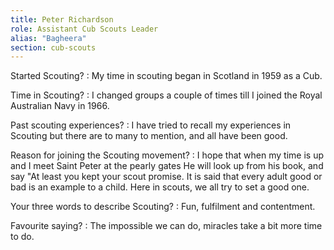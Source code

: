 ```yaml
---
title: Peter Richardson
role: Assistant Cub Scouts Leader
alias: "Bagheera"
section: cub-scouts
---
```


Started Scouting?
: My time in scouting began in Scotland in 1959 as a Cub.

Time in Scouting?
: I changed groups a couple of times till I joined the Royal Australian Navy in 1966.

Past scouting experiences?
: I have tried to recall my experiences in Scouting but there are to many to mention, and all have been good.

Reason for joining the Scouting movement?
: I hope that when my time is up and I meet Saint Peter at the pearly gates He will look up from his book, and say "At least you kept your scout promise. It is said that every adult good or bad is an example to a child. Here in scouts, we all try to set a good one.

Your three words to describe Scouting?
: Fun, fulfilment and contentment.

Favourite saying?
: The impossible we can do, miracles take a bit more time to do.
